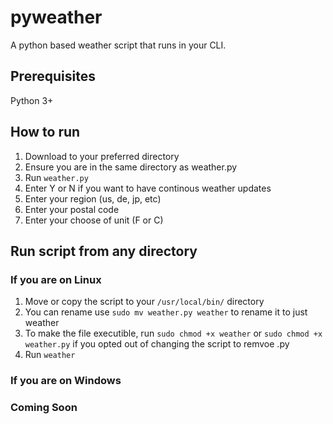 # pyweather
A python based weather script that runs in your CLI.

## Prerequisites
Python 3+

## How to run
1. Download to your preferred directory
2. Ensure you are in the same directory as weather.py
3. Run `weather.py`
4. Enter Y or N if you want to have continous weather updates
5. Enter your region (us, de, jp, etc)
6. Enter your postal code
7. Enter your choose of unit (F or C)
 
## Run script from any directory
### If you are on Linux
1. Move or copy the script to your `/usr/local/bin/` directory
2. You can rename use `sudo mv weather.py weather` to rename it to just weather
3. To make the file executible, run `sudo chmod +x weather` or `sudo chmod +x weather.py` if you opted out of changing the script to remvoe .py
4. Run `weather`
 
### If you are on Windows
### Coming Soon
